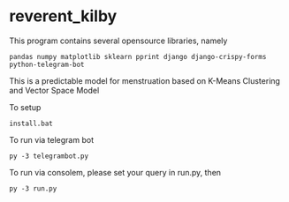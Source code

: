# reverent_kilby

This program contains several opensource libraries, namely
```
pandas numpy matplotlib sklearn pprint django django-crispy-forms python-telegram-bot
```

This is a predictable model for menstruation based on K-Means Clustering and Vector Space Model


To setup
```
install.bat
```


To run via telegram bot
```
py -3 telegrambot.py
```

To run via consolem, please set your query in run.py, then
```
py -3 run.py
```